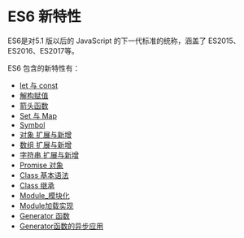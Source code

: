 # ES6 新特性

ES6是对5.1 版以后的 JavaScript 的下一代标准的统称，涵盖了 ES2015、ES2016、ES2017等。

ES6 包含的新特性有：
* [let 与 const](./1.0_let与const.md)
* [解构赋值](./2.0_解构赋值.md)
* [箭头函数](./3.0_箭头函数_普通函数.md)
* [Set 与 Map](./4.0_Set与Map.md)
* [Symbol](./4.1_Symbol.md)
* [对象 扩展与新增](./5.0_扩展与新增_对象.md)
* [数组 扩展与新增](./5.1_扩展与新增_数组.md)
* [字符串 扩展与新增](./5.2_扩展与新增_字符串.md)
* [Promise 对象](https://github.com/1194964459/FE-Interview-Notebook/blob/main/JS/promise%2C%20generator%2C%20async/promise%20%E5%9F%BA%E7%A1%80%E7%9F%A5%E8%AF%86.md)
* [Class 基本语法](./https://github.com/1194964459/FE-Interview-Notebook/blob/main/JS/%E5%AF%B9%E8%B1%A1_%E7%B1%BB_%E9%9D%A2%E5%90%91%E5%AF%B9%E8%B1%A1/Class%E5%9F%BA%E6%9C%AC%E7%94%A8%E6%B3%95.md)
* [Class 继承](https://github.com/1194964459/FE-Interview-Notebook/blob/main/JS/%E5%AF%B9%E8%B1%A1_%E7%B1%BB_%E9%9D%A2%E5%90%91%E5%AF%B9%E8%B1%A1/Class%E7%BB%A7%E6%89%BF.md)
* [Module_模块化](./6.0_Module.md)
* [Module加载实现](./6.1_Module的加载实现)
* [Generator 函数](./Generator函数.md)
* [Generator函数的异步应用](./Generator函数的异步应用.md)

